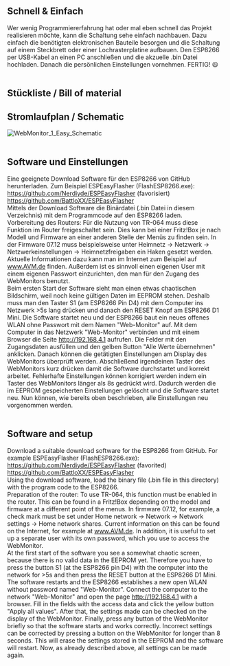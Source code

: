 ## Schnell & Einfach

Wer wenig Programmiererfahrung hat oder mal eben schnell das Projekt realisieren möchte, kann die Schaltung sehe einfach nachbauen.
Dazu einfach die benötigten elektronischen Bauteile besorgen und die Schaltung auf einem Steckbrett oder einer Lochrasterplatine aufbauen.
Den ESP8266 per USB-Kabel an einen PC anschließen und die akzuelle .bin Datei hochladen.
Danach die persönlichen Einstellungen vornehmen.
FERTIG! :smiley:
<br>
<br>

## Stückliste / Bill of material



## Stromlaufplan / Schematic
![WebMonitor_1_Easy_Schematic](https://user-images.githubusercontent.com/88629497/131264949-6af7fe83-c49a-4b0c-b939-f8cb42a9b8bb.jpg)
<br>
<br>

## Software und Einstellungen

Eine geeignete Download Software für den ESP8266 von GitHub herunterladen.
Zum Beispiel ESPEasyFlasher  (FlashESP8266.exe):
https://github.com/Nerdiyde/ESPEasyFlasher  (favorisiert)
https://github.com/BattloXX/ESPEasyFlasher
<br>
Mittels der Download Software die Binärdatei (.bin Datei in diesem Verzeichnis) mit dem Programmcode auf den ESP8266 laden.
<br>
Vorbereitung des Routers:
Für die Nutzung von TR-064 muss diese Funktion im Router freigeschaltet sein.
Dies kann bei einer Fritz!Box je nach Modell und Firmware an einer anderen Stelle der Menüs zu finden sein.
In der Firmware 07.12 muss beispielsweise unter Heimnetz -> Netzwerk -> Netzwerkeinstellungen -> Heimnetzfreigaben ein Haken gesetzt werden.
Aktuelle Informationen dazu kann man im Internet zum Beispiel auf www.AVM.de finden.
Außerdem ist es sinnvoll einen eigenen User mit einem eigenen Passwort einzurichten, den man für den Zugang des WebMonitors benutzt.
<br>
Beim ersten Start der Software sieht man einen etwas chaotischen Bildschirm, weil noch keine gültigen Daten im EEPROM stehen.
Deshalb muss man den Taster S1 (am ESP8266 Pin D4) mit dem Computer ins Netzwerk >5s lang drücken und danach den RESET Knopf am ESP8266 D1 Mini.
Die Software startet neu und der ESP8266 baut ein neues offenes WLAN ohne Passwort mit dem Namen "Web-Monitor" auf.
Mit dem Computer in das Netzwerk "Web-Monitor" verbinden und mit einem Browser die Seite http://192.168.4.1 aufrufen.
Die Felder mit den Zugangsdaten ausfüllen und den gelben Button "Alle Werte übernehmen" anklicken.
Danach können die getätigten Einstellungen am Display des WebMonitors überprüft werden.
Abschließend irgendeinen Taster des WebMonitors kurz drücken damit die Software durchstartet und korrekt arbeitet.
Fehlerhafte Einstellungen können korrigiert werden indem ein Taster des WebMonitors länger als 8s gedrückt wird.
Dadurch werden die im EEPROM gespeicherten Einstellungen gelöscht und die Software startet neu.
Nun können, wie bereits oben beschrieben, alle Einstellungen neu vorgenommen werden.
<br>
<br>

## Software and setup

Download a suitable download software for the ESP8266 from GitHub.
For example ESPEasyFlasher (FlashESP8266.exe):
https://github.com/Nerdiyde/ESPEasyFlasher (favorited)
https://github.com/BattloXX/ESPEasyFlasher
<br>
Using the download software, load the binary file (.bin file in this directory) with the program code to the ESP8266.
<br>
Preparation of the router:
To use TR-064, this function must be enabled in the router.
This can be found in a Fritz!Box depending on the model and firmware at a different point of the menus.
In firmware 07.12, for example, a check mark must be set under Home network -> Network -> Network settings -> Home network shares.
Current information on this can be found on the Internet, for example at www.AVM.de.
In addition, it is useful to set up a separate user with its own password, which you use to access the WebMonitor.
<br>
At the first start of the software you see a somewhat chaotic screen, because there is no valid data in the EEPROM yet.
Therefore you have to press the button S1 (at the ESP8266 pin D4) with the computer into the network for >5s and then press the RESET button at the ESP8266 D1 Mini.
The software restarts and the ESP8266 establishes a new open WLAN without password named "Web-Monitor".
Connect the computer to the network "Web-Monitor" and open the page http://192.168.4.1 with a browser.
Fill in the fields with the access data and click the yellow button "Apply all values".
After that, the settings made can be checked on the display of the WebMonitor.
Finally, press any button of the WebMonitor briefly so that the software starts and works correctly.
Incorrect settings can be corrected by pressing a button on the WebMonitor for longer than 8 seconds.
This will erase the settings stored in the EEPROM and the software will restart.
Now, as already described above, all settings can be made again.
<br>
<br>



